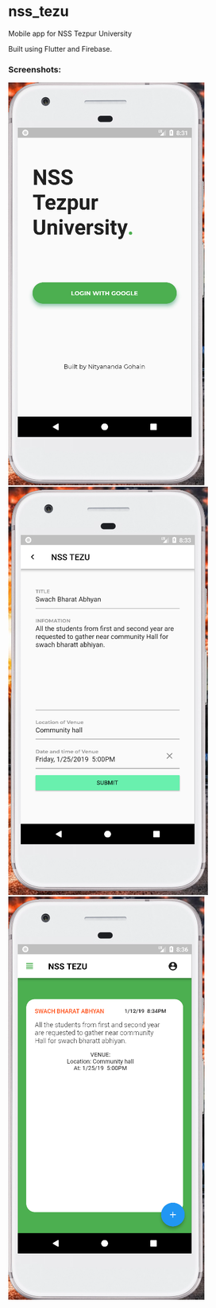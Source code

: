 # nss_tezu
Mobile app for NSS Tezpur University

Built using Flutter and Firebase.

### Screenshots:
![1st](./assets/screenshots/1st.PNG)
![2nd](./assets/screenshots/2nd.PNG)
![3rd](./assets/screenshots/3rd.PNG)
